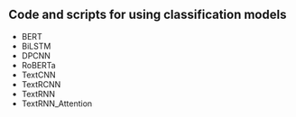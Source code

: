 ## Code and scripts for using classification models

- BERT
- BiLSTM
- DPCNN
- RoBERTa
- TextCNN
- TextRCNN
- TextRNN
- TextRNN_Attention